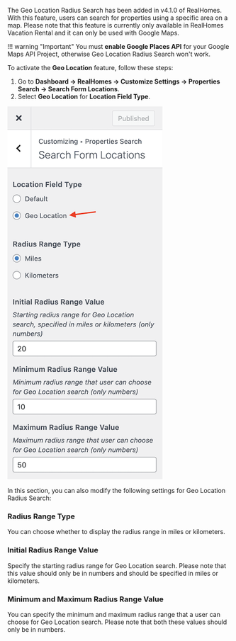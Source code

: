The Geo Location Radius Search has been added in v4.1.0 of RealHomes. With this feature, users can search for properties using a specific area on a map. Please note that this feature is currently only available in RealHomes Vacation Rental and it can only be used with Google Maps.

!!! warning "Important"
    You must **enable Google Places API** for your Google Maps API Project, otherwise Geo Location Radius Search won't work.

To activate the **Geo Location** feature, follow these steps:

1. Go to **Dashboard → RealHomes → Customize Settings → Properties Search → Search Form Locations**.
2. Select **Geo Location** for **Location Field Type**.

![Geo Location Setup](images/advanced-search/geo-location-setup.png)

In this section, you can also modify the following settings for Geo Location Radius Search:

### **Radius Range Type**

You can choose whether to display the radius range in miles or kilometers.

### I**nitial Radius Range Value**

Specify the starting radius range for Geo Location search. Please note that this value should only be in numbers and should be specified in miles or kilometers.

### **Minimum and Maximum Radius Range Value**

You can specify the minimum and maximum radius range that a user can choose for Geo Location search. Please note that both these values should only be in numbers.
